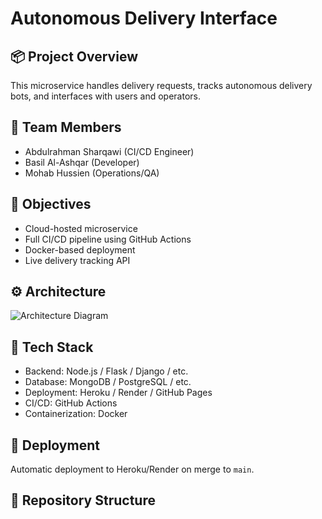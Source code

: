 # Autonomous Delivery Interface

## 📦 Project Overview
This microservice handles delivery requests, tracks autonomous delivery bots, and interfaces with users and operators.

## 👥 Team Members
- Abdulrahman Sharqawi (CI/CD Engineer)
- Basil Al-Ashqar (Developer)
- Mohab Hussien (Operations/QA)

## 🎯 Objectives
- Cloud-hosted microservice
- Full CI/CD pipeline using GitHub Actions
- Docker-based deployment
- Live delivery tracking API

## ⚙️ Architecture
![Architecture Diagram](./docs/architecture.png)

## 🧰 Tech Stack
- Backend: Node.js / Flask / Django / etc.
- Database: MongoDB / PostgreSQL / etc.
- Deployment: Heroku / Render / GitHub Pages
- CI/CD: GitHub Actions
- Containerization: Docker

## 🚀 Deployment
Automatic deployment to Heroku/Render on merge to `main`.

## 📁 Repository Structure

